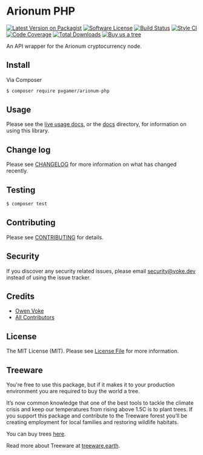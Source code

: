 # Arionum PHP

[![Latest Version on Packagist][ico-version]][link-packagist]
[![Software License][ico-license]](LICENSE.md)
[![Build Status][ico-github-actions]][link-github-actions]
[![Style CI][ico-styleci]][link-styleci]
[![Code Coverage][ico-code-quality]][link-code-quality]
[![Total Downloads][ico-downloads]][link-downloads]
[![Buy us a tree][ico-treeware-gifting]][link-treeware-gifting]

An API wrapper for the Arionum cryptocurrency node.

## Install

Via Composer

```bash
$ composer require pxgamer/arionum-php
```

## Usage

Please see the [live usage docs](https://arionum-php.netlify.app), or the [docs](docs) directory, for information on using this library.

## Change log

Please see [CHANGELOG](CHANGELOG.md) for more information on what has changed recently.

## Testing

```bash
$ composer test
```

## Contributing

Please see [CONTRIBUTING](.github/CONTRIBUTING.md) for details.

## Security

If you discover any security related issues, please email security@voke.dev instead of using the issue tracker.

## Credits

- [Owen Voke][link-author]
- [All Contributors][link-contributors]

## License

The MIT License (MIT). Please see [License File](LICENSE.md) for more information.

## Treeware

You're free to use this package, but if it makes it to your production environment you are required to buy the world a tree.

It’s now common knowledge that one of the best tools to tackle the climate crisis and keep our temperatures from rising above 1.5C is to plant trees. If you support this package and contribute to the Treeware forest you’ll be creating employment for local families and restoring wildlife habitats.

You can buy trees [here][link-treeware-gifting].

Read more about Treeware at [treeware.earth][link-treeware].

[ico-version]: https://img.shields.io/packagist/v/pxgamer/arionum-php.svg?style=flat-square
[ico-license]: https://img.shields.io/badge/license-MIT-brightgreen.svg?style=flat-square
[ico-github-actions]: https://img.shields.io/github/workflow/status/owenvoke/arionum-php/Continuous%20Integration.svg?style=flat-square
[ico-styleci]: https://styleci.io/repos/138864423/shield
[ico-code-quality]: https://img.shields.io/codecov/c/github/owenvoke/arionum-php.svg?style=flat-square
[ico-downloads]: https://img.shields.io/packagist/dt/pxgamer/arionum-php.svg?style=flat-square
[ico-treeware-gifting]: https://img.shields.io/badge/Treeware-%F0%9F%8C%B3-lightgreen?style=flat-square

[link-packagist]: https://packagist.org/packages/pxgamer/arionum-php
[link-github-actions]: https://github.com/owenvoke/arionum-php/actions
[link-styleci]: https://styleci.io/repos/138864423
[link-code-quality]: https://codecov.io/gh/owenvoke/arionum-php
[link-downloads]: https://packagist.org/packages/pxgamer/arionum-php
[link-treeware]: https://treeware.earth
[link-treeware-gifting]: https://offset.earth/owenvoke?gift-trees
[link-author]: https://github.com/owenvoke
[link-contributors]: ../../contributors
